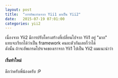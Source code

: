 ```yaml
---
layout: post
title:  "การอัพเกรดจาก Yii1 มาเป็น Yii2"
date:   2015-07-19 07:01:00
categories: yii2
---
```


เนื่องจาก Yii2 มีการปรับโครงสร้างที่เปลี่ยนไปจาก Yii1 อยู่ "มาก" <br>
แทบจะเรียกได้ว่าเป็น framework คนละตัวกันเลยก็ว่าได้ <br>
ดังนั้น ถ้าจะอัพเกรดโปรเจคของเราจาก Yii1 ไปเป็น Yii2 ผมแนะนำว่า <br>

#### เริ่มทำใหม่

ดีกว่าครับพี่น้องครับ :P